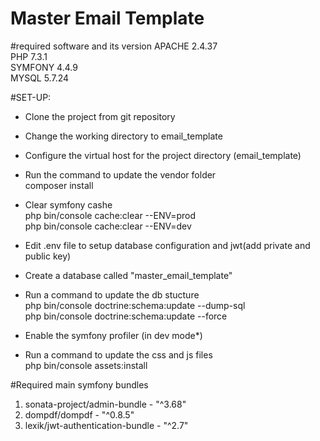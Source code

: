 # Master Email Template

#required software and its version
APACHE 2.4.37\
PHP 7.3.1\
SYMFONY 4.4.9\
MYSQL 5.7.24 

#SET-UP:
* Clone the project from git repository 

* Change the working directory to email_template

* Configure the virtual host for the project directory (email_template)

* Run the command to update the vendor folder\
     composer install
     
* Clear symfony cashe \
    php bin/console cache:clear --ENV=prod\
    php bin/console cache:clear --ENV=dev
    
* Edit .env file to setup database configuration and jwt(add private and public key)

* Create a database called "master_email_template"

* Run a command to update the db stucture \
    php bin/console  doctrine:schema:update --dump-sql \
    php bin/console  doctrine:schema:update --force
     
* Enable the symfony profiler (in dev mode*)

* Run a command to update the css and js files \
    php bin/console assets:install
    

    
    
    
#Required main symfony bundles

1. sonata-project/admin-bundle - "^3.68"
2. dompdf/dompdf - "^0.8.5"
3. lexik/jwt-authentication-bundle - "^2.7"
